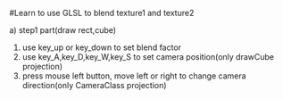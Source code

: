 #Learn to use GLSL to blend texture1 and texture2

a) step1 part(draw rect,cube)
1. use key_up or key_down to set blend factor
2. use key_A,key_D,key_W,key_S to set camera position(only drawCube projection)
3. press mouse left button, move left or right to change camera direction(only CameraClass projection)

